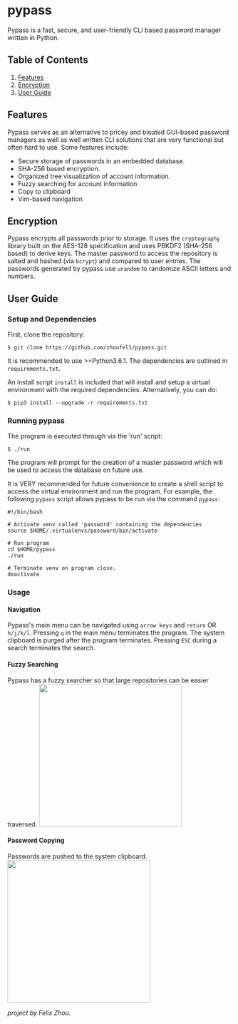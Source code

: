 # pypass

Pypass is a fast, secure, and user-friendly CLI based password manager written in Python.

## Table of Contents
1. [Features](#features)
2. [Encryption](#encryption)
3. [User Guide](#user-guide)

## Features
Pypass serves as an alternative to pricey and bloated GUI-based password managers as well as well written CLI solutions that are very functional but often hard to use. Some features include:

* Secure storage of passwords in an embedded database.
* SHA-256 based encryption.
* Organized tree visualization of account information.
* Fuzzy searching for account information
* Copy to clipboard
* Vim-based navigation

## Encryption
Pypass encrypts all passwords prior to storage. It uses the `cryptography` library built on the AES-128 specification and uses PBKDF2 (SHA-256 based) to derive keys. The master password to access the repository is salted and hashed (via `bcrypt`) and compared to user entries. The passwords generated by pypass use `urandom` to randomize ASCII letters and numbers.

## User Guide
### Setup and Dependencies
First, clone the repository:

```
$ git clone https://github.com/zhoufel1/pypass.git
```

It is recommended to use >=Python3.6.1. The dependencies are outlined in `requirements.txt`.

An install script `install` is included that will install and setup a virtual environment with the required dependencies. Alternatively, you can do:

```
$ pip3 install --upgrade -r requirements.txt
```

### Running pypass
The program is executed through via the 'run' script:
```
$ ./run
```
The program will prompt for the creation of a master password which will be used to access the database on future use.

It is VERY recommended for future convenience to create a shell script to access the virtual environment and run the program. For example, the following
`pypass` script allows pypass to be run via the command `pypass`:

```
#!/bin/bash

# Activate venv called 'password' containing the dependencies
source $HOME/.virtualenvs/password/bin/activate

# Run program
cd $HOME/pypass
./run

# Terminate venv on program close.
deactivate
```

### Usage
#### Navigation
Pypass's main menu can be navigated using `arrow keys` and `return` OR `h/j/k/l`.
Pressing `q` in the main menu terminates the program. The system clipboard is purged after the program terminates.
Pressing `ESC` during a search terminates the search.


#### Fuzzy Searching
Pypass has a fuzzy searcher so that large repositories can be easier traversed.
<img src="https://user-images.githubusercontent.com/44934000/60641612-8f1df200-9dfa-11e9-9d84-7d1765fff9aa.gif" width="320">


#### Password Copying
Passwords are pushed to the system clipboard.</br>
<img src="https://user-images.githubusercontent.com/44934000/60641884-c17c1f00-9dfb-11e9-9d7d-ad708f75efcc.gif" width="320">

_project by Felix Zhou._
